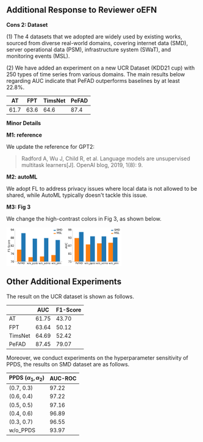 ## Additional Response to Reviewer oEFN

**Cons 2: Dataset**

(1) The 4 datasets that we adopted are widely used by existing works, sourced from diverse real-world domains, covering internet data (SMD), server operational data (PSM), infrastructure system (SWaT), and monitoring events (MSL).

(2) We have added an experiment on a new UCR Dataset (KDD21 cup) with 250 types of time series from various domains. The main results below regarding AUC indicate that PeFAD outperforms baselines by at least 22.8%.

| AT | FPT | TimsNet | PeFAD |
| --- | --- | --- | --- |
| 61.7 | 63.6 | 64.6 | 87.4 |

**Minor Details**

**M1: reference**

We update the reference for GPT2: 
>Radford A, Wu J, Child R, et al. Language models are unsupervised multitask learners[J]. OpenAI blog, 2019, 1(8): 9.


**M2: autoML**

We adopt FL to address privacy issues where local data is not allowed to be shared, while AutoML typically doesn't tackle this issue.


**M3: Fig 3**

We change the high-contrast colors in Fig 3, as shown below.

<div style="display: flex;">
  <img src="https://github.com/xu737/PeFAD/blob/main/results/fscore_change.png" alt="F1-Score" width="30%">
  <img src="https://github.com/xu737/PeFAD/blob/main/results/ROC_AUC_change.png" alt="AUC-ROC" width="30%">
</div>


## Other Additional Experiments
The result on the UCR dataset is shown as follows.

|         | AUC   | F1-Score |
| ------- | ----- | -------- |
| AT      | 61.75 | 43.70    |
| FPT     | 63.64 | 50.12    |
| TimsNet | 64.69 | 52.42    |
| PeFAD   | 87.45 | 79.07    |


Moreover, we conduct experiments on the hyperparameter sensitivity of PPDS, the results on SMD dataset are as follows.


| PPDS ($\alpha_1,\alpha_2$) | AUC-ROC |
| --- | --- |
| (0.7, 0.3) | 97.22 |
| (0.6, 0.4) | 97.22 |
| (0.5, 0.5) | 97.16 |
| (0.4, 0.6) | 96.89 |
| (0.3, 0.7) | 96.55 |
| w/o_PPDS | 93.97 |
